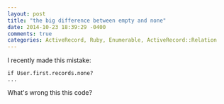 ```yaml
---
layout: post
title: "the big difference between empty and none"
date: 2014-10-23 18:39:29 -0400
comments: true
categories: ActiveRecord, Ruby, Enumerable, ActiveRecord::Relation
---
```


I recently made this mistake:

```
if User.first.records.none?
...
```

What's wrong this this code?  
